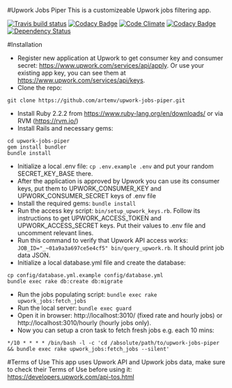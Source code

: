 #Upwork Jobs Piper
This is a customizeable Upwork jobs filtering app.

[![Travis build status](http://img.shields.io/travis/artemv/upwork-jobs-piper.svg?style=flat)](https://travis-ci.org/artemv/upwork-jobs-piper)
[![Codacy Badge](https://api.codacy.com/project/badge/grade/fddd6442eb6a400a87aafdb1bfb28e46)](https://www.codacy.com/app/artem-job/upwork-jobs-piper)
[![Code Climate](https://codeclimate.com/github/artemv/upwork-jobs-piper/badges/gpa.svg)](https://codeclimate.com/github/artemv/upwork-jobs-piper)
[![Codacy Badge](https://api.codacy.com/project/badge/coverage/fddd6442eb6a400a87aafdb1bfb28e46)](https://www.codacy.com/app/artem-job/upwork-jobs-piper)
[![Dependency Status](https://gemnasium.com/artemv/upwork-jobs-piper.svg)](https://gemnasium.com/artemv/upwork-jobs-piper)

#Installation
* Register new application at Upwork to get consumer key and consumer secret: https://www.upwork.com/services/api/apply.
Or use your existing app key, you can see them at https://www.upwork.com/services/api/keys.
* Clone the repo:
```
git clone https://github.com/artemv/upwork-jobs-piper.git
```
* Install Ruby 2.2.2 from https://www.ruby-lang.org/en/downloads/ or via RVM (https://rvm.io/)
* Install Rails and necessary gems:
```
cd upwork-jobs-piper
gem install bundler
bundle install
```
* Initialize a local .env file: `cp .env.example .env` and put your random SECRET_KEY_BASE there.
* After the application is approved by Upwork you can use its consumer keys, put them to UPWORK_CONSUMER_KEY and UPWORK_CONSUMER_SECRET keys of .env file
* Install the required gems: `bundle install`
* Run the access key script: `bin/setup_upwork_keys.rb`. Follow its instructions to get UPWORK_ACCESS_TOKEN and UPWORK_ACCESS_SECRET keys.
Put their values to .env file and uncomment relevant lines.
* Run this command to verify that Upwork API access works: `JOB_ID="_~01a9a3a697ce5e4cf5" bin/query_upwork.rb`. It should print job data JSON.
* Initialize a local database.yml file and create the database:
```
cp config/database.yml.example config/database.yml
bundle exec rake db:create db:migrate
```
* Run the jobs populating script: `bundle exec rake upwork_jobs:fetch_jobs`
* Run the local server: `bundle exec guard`
* Open it in browser: http://localhost:3010/ (fixed rate and hourly jobs) or http://localhost:3010/hourly (hourly jobs only).
* Now you can setup a cron task to fetch fresh jobs e.g. each 10 mins:
```
*/10 * * * * /bin/bash -l -c 'cd /absolute/path/to/upwork-jobs-piper && bundle exec rake upwork_jobs:fetch_jobs --silent'

```

#Terms of Use
This app uses Upwork API and Upwork jobs data, make sure to check their Terms of Use before using it: https://developers.upwork.com/api-tos.html
